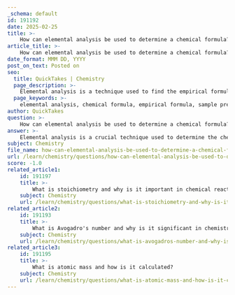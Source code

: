 ```yaml
---
_schema: default
id: 191192
date: 2025-02-25
title: >-
    How can elemental analysis be used to determine a chemical formula?
article_title: >-
    How can elemental analysis be used to determine a chemical formula?
date_format: MMM DD, YYYY
post_on_text: Posted on
seo:
  title: QuickTakes | Chemistry
  page_description: >-
    Elemental analysis is a technique used to find the empirical formula of a compound by determining its elemental composition through mass measurement and moles calculation, resulting in a systematic approach to understanding the chemical formula.
  page_keywords: >-
    elemental analysis, chemical formula, empirical formula, sample preparation, mass measurement, mass percentages, moles calculation, simplest ratio, molecular formula, combustion analysis
author: QuickTakes
question: >-
    How can elemental analysis be used to determine a chemical formula?
answer: >-
    Elemental analysis is a crucial technique used to determine the chemical formula of a compound by identifying its elemental composition. The process involves several steps that allow chemists to derive the empirical formula, which represents the simplest whole-number ratio of the elements present in the compound.\n\nHere’s how elemental analysis can be used to determine a chemical formula:\n\n1. **Sample Preparation**: A sample of the compound is prepared for analysis. This sample is typically weighed accurately.\n\n2. **Mass Measurement**: The mass of each element in the sample is measured. This can be done using various methods, such as combustion analysis for organic compounds, where the sample is burned, and the resulting products (like CO2 and H2O) are measured.\n\n3. **Calculating Mass Percentages**: From the mass measurements, the mass percentage of each element in the compound is calculated. For example, if a compound is found to contain 40% carbon, 6.7% hydrogen, and 53.3% oxygen, these percentages indicate the proportion of each element in the sample.\n\n4. **Converting Percentages to Moles**: To find the empirical formula, the mass percentages are converted to moles. This is done by assuming a 100-gram sample, which allows the percentages to be directly treated as grams. The number of moles of each element is calculated using the formula:\n   $$\n   \text{Moles of element} = \frac{\text{mass of element (g)}}{\text{molar mass of element (g/mol)}}\n   $$\n\n5. **Finding the Simplest Ratio**: Once the moles of each element are determined, the next step is to find the simplest whole-number ratio of these moles. This is achieved by dividing the number of moles of each element by the smallest number of moles calculated.\n\n6. **Writing the Empirical Formula**: The simplest ratio obtained from the previous step is used to write the empirical formula. For instance, if the ratio of carbon to hydrogen to oxygen is found to be 2:3:1, the empirical formula would be $C_2H_3O$.\n\n7. **Determining the Molecular Formula**: If the molecular formula is required, the empirical formula can be multiplied by a whole number to match the molar mass of the compound, which can be determined through other means, such as mass spectrometry.\n\nIn summary, elemental analysis provides a systematic approach to determining the empirical formula of a compound by measuring the mass of each element, converting these masses to moles, and finding the simplest ratio. This method is fundamental in chemistry for understanding the composition of substances and is widely used in both academic and industrial settings.
subject: Chemistry
file_name: how-can-elemental-analysis-be-used-to-determine-a-chemical-formula.md
url: /learn/chemistry/questions/how-can-elemental-analysis-be-used-to-determine-a-chemical-formula
score: -1.0
related_article1:
    id: 191197
    title: >-
        What is stoichiometry and why is it important in chemical reactions?
    subject: Chemistry
    url: /learn/chemistry/questions/what-is-stoichiometry-and-why-is-it-important-in-chemical-reactions
related_article2:
    id: 191193
    title: >-
        What is Avogadro's number and why is it significant in chemistry?
    subject: Chemistry
    url: /learn/chemistry/questions/what-is-avogadros-number-and-why-is-it-significant-in-chemistry
related_article3:
    id: 191195
    title: >-
        What is atomic mass and how is it calculated?
    subject: Chemistry
    url: /learn/chemistry/questions/what-is-atomic-mass-and-how-is-it-calculated
---
```


&nbsp;